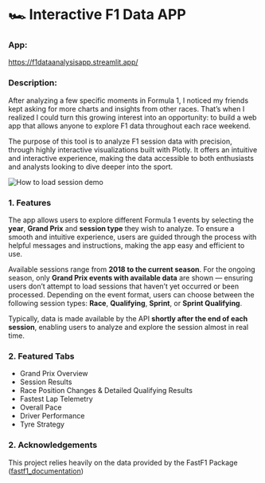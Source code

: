 # 🏎️ Interactive F1 Data APP

### App:
https://f1dataanalysisapp.streamlit.app/

### Description:

After analyzing a few specific moments in Formula 1, I noticed my friends kept asking for more charts and insights from other races. That’s when I realized I could turn this growing interest into an opportunity: to build a web app that allows anyone to explore F1 data throughout each race weekend.

The purpose of this tool is to analyze F1 session data with precision, through highly interactive visualizations built with Plotly. It offers an intuitive and interactive experience, making the data accessible to both enthusiasts and analysts looking to dive deeper into the sport.

![How to load session demo](assets/loadingsession.gif)

### 1. Features

The app allows users to explore different Formula 1 events by selecting the **year**, **Grand Prix** and **session type** they wish to analyze.
To ensure a smooth and intuitive experience, users are guided through the process with helpful messages and instructions, making the app easy and efficient to use.

Available sessions range from **2018 to the current season**. For the ongoing season, only **Grand Prix events with available data** are shown — ensuring users don’t attempt to load sessions that haven’t yet occurred or been processed.
Depending on the event format, users can choose between the following session types:
**Race**, **Qualifying**, **Sprint**, or **Sprint Qualifying**.

Typically, data is made available by the API **shortly after the end of each session**, enabling users to analyze and explore the session almost in real time.

### 2. Featured Tabs

- Grand Prix Overview
- Session Results
- Race Position Changes & Detailed Qualifying Results
- Fastest Lap Telemetry
- Overall Pace
- Driver Performance
- Tyre Strategy

### 2. Acknowledgements

This project relies heavily on the data provided by the FastF1 Package ([fastf1_documentation](https://docs.fastf1.dev/))
